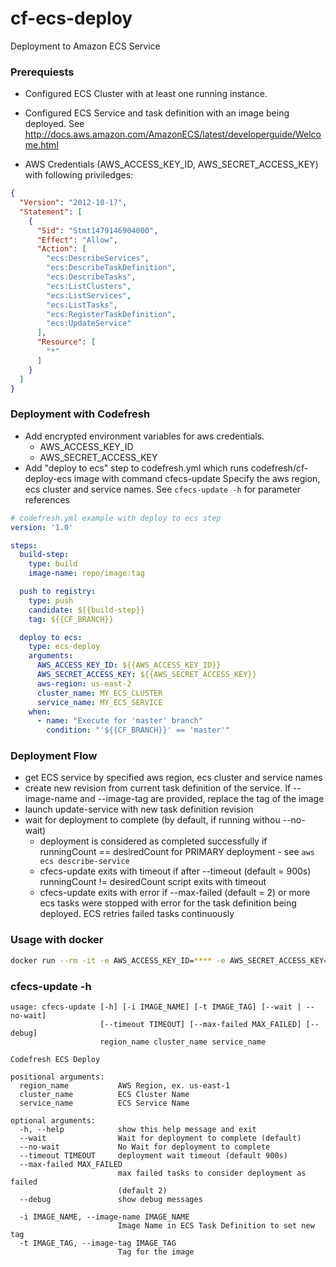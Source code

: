 
# cf-ecs-deploy
Deployment to Amazon ECS Service

### Prerequiests
- Configured ECS Cluster with at least one running instance.
- Configured ECS Service and task definition with an image being deployed.
  See http://docs.aws.amazon.com/AmazonECS/latest/developerguide/Welcome.html

- AWS Credentials (AWS_ACCESS_KEY_ID, AWS_SECRET_ACCESS_KEY) with following priviledges:
```json
{
  "Version": "2012-10-17",
  "Statement": [
    {
      "Sid": "Stmt1479146904000",
      "Effect": "Allow",
      "Action": [
        "ecs:DescribeServices",
        "ecs:DescribeTaskDefinition",
        "ecs:DescribeTasks",
        "ecs:ListClusters",
        "ecs:ListServices",
        "ecs:ListTasks",
        "ecs:RegisterTaskDefinition",
        "ecs:UpdateService"
      ],
      "Resource": [
        "*"
      ]
    }
  ]
}
```

### Deployment with Codefresh
- Add encrypted environment variables for aws credentials.
     * AWS_ACCESS_KEY_ID
     * AWS_SECRET_ACCESS_KEY
- Add "deploy to ecs" step to codefresh.yml which runs codefresh/cf-deploy-ecs image with command cfecs-update
  Specify the aws region, ecs cluster and service names. See `cfecs-update -h` for parameter references

```yaml
# codefresh.yml example with deploy to ecs step
version: '1.0'

steps:
  build-step:
    type: build
    image-name: repo/image:tag

  push to registry:
    type: push
    candidate: ${{build-step}}
    tag: ${{CF_BRANCH}}

  deploy to ecs:
    type: ecs-deploy
    arguments:
      AWS_ACCESS_KEY_ID: ${{AWS_ACCESS_KEY_ID}}
      AWS_SECRET_ACCESS_KEY: ${{AWS_SECRET_ACCESS_KEY}}
      aws-region: us-east-2
      cluster_name: MY_ECS_CLUSTER
      service_name: MY_ECS_SERVICE
    when:
      - name: "Execute for 'master' branch"
        condition: "'${{CF_BRANCH}}' == 'master'"
```


### Deployment Flow
- get ECS service by specified aws region, ecs cluster and service names
- create new revision from current task definition of the service. If --image-name and --image-tag are provided, replace the tag of the image
- launch update-service with new task definition revision
- wait for deployment to complete (by default, if running withou --no-wait)
    * deployment is considered as completed successfully if runningCount == desiredCount for PRIMARY deployment - see `aws ecs describe-service`
    * cfecs-update exits with timeout if after --timeout (default = 900s) runningCount != desiredCount script exits with timeout
    * cfecs-update exits with error if --max-failed (default = 2) or more ecs tasks were stopped with error for the task definition being deployed.
      ECS retries failed tasks continuously

### Usage with docker

```bash
docker run --rm -it -e AWS_ACCESS_KEY_ID=**** -e AWS_SECRET_ACCESS_KEY=**** codefresh/cf-ecs-deploy cfecs-update [options] <aws-region> <ecs-cluster-name> <ecs-service-name>
```

### cfecs-update -h
```
usage: cfecs-update [-h] [-i IMAGE_NAME] [-t IMAGE_TAG] [--wait | --no-wait]
                    [--timeout TIMEOUT] [--max-failed MAX_FAILED] [--debug]
                    region_name cluster_name service_name

Codefresh ECS Deploy

positional arguments:
  region_name           AWS Region, ex. us-east-1
  cluster_name          ECS Cluster Name
  service_name          ECS Service Name

optional arguments:
  -h, --help            show this help message and exit
  --wait                Wait for deployment to complete (default)
  --no-wait             No Wait for deployment to complete
  --timeout TIMEOUT     deployment wait timeout (default 900s)
  --max-failed MAX_FAILED
                        max failed tasks to consider deployment as failed
                        (default 2)
  --debug               show debug messages

  -i IMAGE_NAME, --image-name IMAGE_NAME
                        Image Name in ECS Task Definition to set new tag
  -t IMAGE_TAG, --image-tag IMAGE_TAG
                        Tag for the image
```
